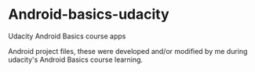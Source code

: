 # Android-basics-udacity
Udacity Android Basics course apps

Android project files, these were developed and/or modified by me during udacity's Android Basics course learning. 
